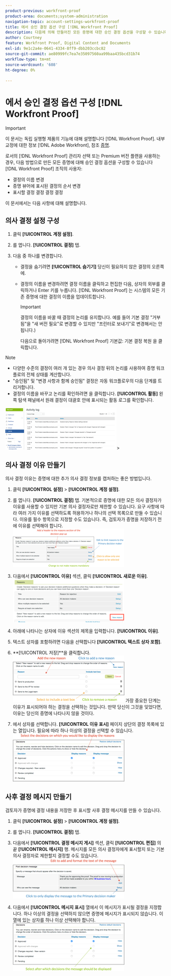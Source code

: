 ```yaml
---
product-previous: workfront-proof
product-area: documents;system-administration
navigation-topic: account-settings-workfront-proof
title: 에서 승인 결정 옵션 구성 [!DNL Workfront Proof]
description: 다음에 의해 만들어진 모든 증명에 대한 승인 결정 옵션을 구성할 수 있습니다. [!DNL Workfront Proof] 조직의 사용자.
author: Courtney
feature: Workfront Proof, Digital Content and Documents
exl-id: 9e1c2a4e-0641-4334-8ff9-dbb203ccbc82
source-git-commit: ae80999fc7ea7e35097560aa99baa435bcd31b74
workflow-type: tm+mt
source-wordcount: '608'
ht-degree: 0%

---
```


# 에서 승인 결정 옵션 구성 [!DNL Workfront Proof]

>[!IMPORTANT]
>
>이 문서는 독립 실행형 제품의 기능에 대해 설명합니다 [!DNL Workfront Proof]. 내부 교정에 대한 정보 [!DNL Adobe Workfront], 참조 [증명](../../../review-and-approve-work/proofing/proofing.md).

로서의 [!DNL Workfront Proof] 관리자 선택 또는 Premium 버전 플랜을 사용하는 경우, 다음 방법으로 만든 모든 증명에 대해 승인 결정 옵션을 구성할 수 있습니다 [!DNL Workfront Proof] 조직의 사용자:

* 결정의 이름 변경
* 증명 뷰어에 표시된 결정의 순서 변경
* 표시할 결정 결정 결정 결정

이 문서에서는 다음 사항에 대해 설명합니다.

## 의사 결정 설정 구성

1. 클릭 **[!UICONTROL 계정 설정]**.
1. 를 엽니다. **[!UICONTROL 결정]** 탭.
1. 다음 중 하나를 변경합니다.

   * 결정을 숨기려면 **[!UICONTROL 숨기기]** 당신이 필요하지 않은 결정의 오른쪽에.
   * 결정의 이름을 변경하려면 결정 이름을 클릭하고 편집한 다음, 상자의 외부를 클릭하거나 Enter 키를 누릅니다. [!DNL Workfront Proof] 는 시스템의 모든 기존 증명에 대한 결정의 이름을 업데이트합니다.

     >[!IMPORTANT]
     >
     >결정의 이름을 바꿀 때 결정의 논리를 유지합니다. 예를 들어 기본 결정 &quot;거부됨&quot;을 &quot;새 버전 필요&quot;로 변경할 수 있지만 &quot;프린터로 보내기&quot;로 변경해서는 안 됩니다.)

     다음으로 돌아가려면 [!DNL Workfront Proof] 기본값: 기본 결정 복원 을 클릭합니다.

>[!NOTE]
>
>* 다양한 수준의 결정이 여러 개 있는 경우 의사 결정 뒤의 논리를 사용하여 증명 워크플로의 전체 상태를 계산합니다.
>* &quot;승인됨&quot; 및 &quot;변경 사항과 함께 승인됨&quot; 결정은 자동 워크플로우의 다음 단계를 트리거합니다.
>* 결정의 이름을 바꾸고 논리를 확인하려면 을 클릭합니다. **[!UICONTROL 활동]** 왼쪽 탐색 패널에서 원래 결정이 대괄호 안에 표시되는 활동 로그를 확인합니다.
>
>  ![2016-12-20_1921.png](assets/2016-12-20-1921-350x132.png)>

## 의사 결정 이유 만들기

의사 결정 이유는 증명에 대한 추가 의사 결정 정보를 캡처하는 좋은 방법입니다.

1. 클릭 **[!UICONTROL 설정]** > **[!UICONTROL 계정 설정]**.

1. 를 엽니다. **[!UICONTROL 결정]** 탭.
기본적으로 증명에 대한 모든 의사 결정자가 이유를 사용할 수 있지만 기본 의사 결정자로만 제한할 수 있습니다.
요구 사항에 따라 여러 가지 이유를 선택하도록 허용하거나 하나의 선택 목록으로 만들 수 있습니다. 이유를 필수 항목으로 지정할 수도 있습니다. 즉, 검토자가 증명을 저장하기 전에 이유를 선택해야 합니다.
   ![Reasons_setup.png](assets/reasons-setup-350x121.png)

1. 다음에서 **[!UICONTROL 이유]** 섹션, 클릭 **[!UICONTROL 새로운 이유]**.
   ![New_reason.png](assets/new-reason-350x135.png)

1. 아래에 나타나는 상자에 이유 섹션의 제목을 입력합니다. **[!UICONTROL 이유]**.
1. 텍스트 상자를 포함하려면 다음을 선택합니다 **[!UICONTROL 텍스트 상자 포함]**.
1. **[!UICONTROL 저장]**을 클릭합니다.
   ![reasons_setup_2.png](assets/reasons-setup-2-350x146.png)
가장 중요한 단계는 이유가 표시되어야 하는 결정을 선택하는 것입니다. 만약 당신이 그것을 잊었다면, 이유는 당신의 증명에 나타나지 않을 것이다.

1. 에서 상자를 선택합니다. **[!UICONTROL 이유 표시]** 페이지 상단의 결정 목록에 있는 열입니다. 필요에 따라 하나 이상의 결정을 선택할 수 있습니다.
   ![reasons_-_decision_selection.png](assets/reasons---decision-selection-350x150.png)

## 사후 결정 메시지 만들기

검토자가 증명에 결정 내용을 저장한 후 표시할 사후 결정 메시지를 만들 수 있습니다.

1. 클릭 **[!UICONTROL 설정]** > **[!UICONTROL 계정 설정]**.

1. 를 엽니다. **[!UICONTROL 결정]** 탭.
1. 다음에서 **[!UICONTROL 결정 메시지 게시]** 섹션, 클릭 **[!UICONTROL 편집]** 의 끝 **[!UICONTROL 메시지]** 행.
메시지를 모든 의사 결정자에게 표시할지 또는 기본 의사 결정자로 제한할지 결정할 수도 있습니다.
   ![post_decision_message_set_up.png](assets/post-decision-message-set-up-350x125.png)

1. 다음에서 **[!UICONTROL 메시지 표시]** 열에서 이 메시지가 표시될 결정을 지정합니다.
하나 이상의 결정을 선택하지 않으면 증명에 메시지가 표시되지 않습니다. 이 열에 있는 상자를 하나 이상 선택해야 합니다.
   ![post_decision_message_set_up_2.png](assets/post-decision-message-set-up-2-350x151.png)
